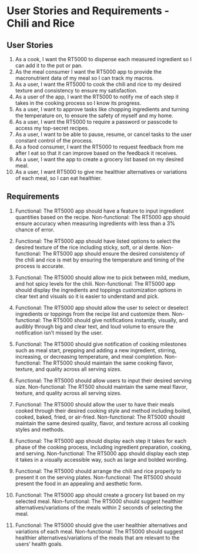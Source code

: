 # User Stories and Requirements - Chili and Rice
## User Stories
1. As a cook, I want the RT5000 to dispense each measured ingredient so I can add it to the pot or pan.
2. As the meal consumer I want the RT5000 app to provide the macronutrient data of my meal so I can track my macros.
3. As a user, I want the RT5000 to cook the chili and rice to my desired texture and consistency to ensure my satisfaction.
4. As a user of the app, I want the RT5000 to notify me of each step it takes in the cooking process so I know its progress.
5. As a user, I want to approve tasks like chopping ingredients and turning the temperature on, to ensure the safety of myself and my home.
6. As a user, I want the RT5000 to require a password or passcode to access my top-secret recipes.
7. As a user, I want to be able to pause, resume, or cancel tasks to the user constant control of the process.
8. As a food consumer, I want the RT5000 to request feedback from me after I eat so that it can improve based on the feedback it receives.
9. As a user, I want the app to create a grocery list based on my desired meal.
10. As a user, I want RT5000 to give me healthier alternatives or variations of each meal, so I can eat healthier.

## Requirements
1. Functional: The RT5000 app should have a feature to input ingredient quantities based on the recipe.
   Non-functional: The RT5000 app should ensure accuracy when measuring ingredients with less than a 3% chance of error.

3. Functional: The RT5000 app should have listed options to select the desired texture of the rice including sticky, soft, or al dente.
   Non-functional: The RT5000 app should ensure the desired consistency of the chili and rice is met by ensuring the temperature and timing of the process is accurate.

5. Functional: The RT5000 should allow me to pick between mild, medium, and hot spicy levels for the chili.
   Non-functional: The RT5000 app should display the ingredients and toppings customization options in clear text and visuals so it is easier to understand and pick.

7. Functional: The RT5000 app should allow the user to select or deselect ingredients or toppings from the recipe list and customize them.
   Non-functional: The RT5000 should give notifications instantly, visually, and audibly through big and clear text, and loud volume to ensure the notification isn’t missed by the user.

9. Functional: The RT5000 should give notification of cooking milestones such as meal start, prepping and adding a new ingredient, stirring, increasing, or decreasing temperature, and meal completion.
    Non-functional: The RT5000 should maintain the same cooking flavor, texture, and quality across all serving sizes.

11. Functional: The RT5000 should allow users to input their desired serving size.
    Non-functional: The RT500 should maintain the same meal flavor, texture, and quality across all serving sizes.

13. Functional: The RT5000 should allow the user to have their meals cooked through their desired cooking style and method including boiled, cooked, baked, fried, or air-fried.
    Non-functional: The RT5000 should maintain the same desired quality, flavor, and texture across all cooking styles and methods.

15. Functional: The RT5000 app should display each step it takes for each phase of the cooking process, including ingredient preparation, cooking, and serving.
    Non-functional: The RT5000 app should display each step it takes in a visually accessible way, such as large and bolded wording.
17. Functional: The RT5000 should arrange the chili and rice properly to present it on the serving plates.
    Non-functional: The RT5000 should present the food in an appealing and aesthetic form.

19. Functional: The RT5000 app should create a grocery list based on my selected meal.
    Non-functional: The RT5000 should suggest healthier alternatives/variations of the meals within 2 seconds of selecting the meal.

21. Functional: The RT5000 should give the user healthier alternatives and variations of each meal.
    Non-functional: The RT5000 should suggest healthier alternatives/variations of the meals that are relevant to the users’ health goals.
